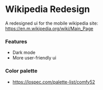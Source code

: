 # Wikipedia Redesign

A redesigned ui for the mobile wikipedia site: https://en.m.wikipedia.org/wiki/Main_Page

### Features
- Dark mode
- More user-friendly ui

### Color palette
- https://lospec.com/palette-list/comfy52